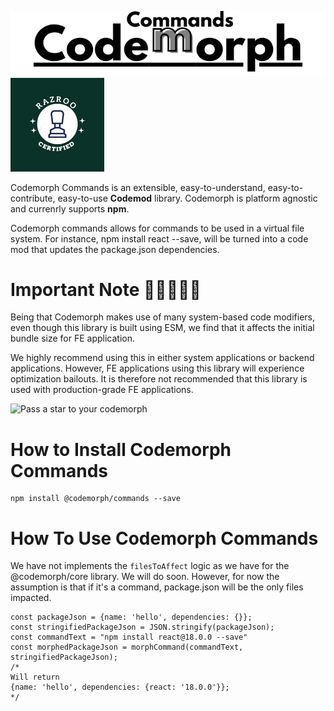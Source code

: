 ![Codemorph Logo](assets/codemorph-commands-logo-small.png "Codemorph - Extensible Codemod Library") ![Codemorph Logo](assets/razroo-certified-logo.png "Razroo Certified")

Codemorph Commands is an extensible, easy-to-understand, easy-to-contribute, easy-to-use **Codemod** library. Codemorph is platform agnostic and currenrly supports **npm**.

Codemorph commands allows for commands to be used in a virtual file system. For instance,
npm install react --save, will be turned into a code mod that updates the package.json 
dependencies. 

# Important Note 🌟🌟🌟🌟🌟

Being that Codemorph makes use of many system-based code modifiers, even though this library is built using ESM, we find that it affects the initial bundle size for FE application.

We highly recommend using this in either system applications or backend applications. However, FE applications using this library will experience optimization bailouts. It is therefore not recommended that this library is used with production-grade FE applications.

![Pass a star to your codemorph](https://github.com/razroo/codemorph/assets/8540141/29433c8a-9ce0-4202-94ce-fec8f00d3b78)

# How to Install Codemorph Commands

```
npm install @codemorph/commands --save
```

# How To Use Codemorph Commands
We have not implements the `filesToAffect` logic as we have for the @codemorph/core library. 
We will do soon. However, for now the assumption is that if it's a command, package.json will 
be the only files impacted.

```
const packageJson = {name: 'hello', dependencies: {}};
const stringifiedPackageJson = JSON.stringify(packageJson);
const commandText = "npm install react@18.0.0 --save"
const morphedPackageJson = morphCommand(commandText, stringifiedPackageJson);
/* 
Will return
{name: 'hello', dependencies: {react: '18.0.0'}};
*/
```